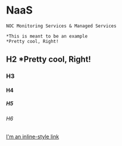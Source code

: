 # NaaS

	NOC Monitoring Services & Managed Services

	*This is meant to be an example
	*Pretty cool, Right!
	
## H2 *Pretty cool, Right!
### H3
#### H4
##### H5
###### H6




[I'm an inline-style link](https://confluence.rsi.lexisnexis.com/display/NW/NOC+Required+Accounts)


